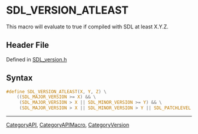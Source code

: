 # SDL_VERSION_ATLEAST

This macro will evaluate to true if compiled with SDL at least X.Y.Z.

## Header File

Defined in [SDL_version.h](https://github.com/libsdl-org/SDL/blob/SDL2/include/SDL_version.h)

## Syntax

```c
#define SDL_VERSION_ATLEAST(X, Y, Z) \
    ((SDL_MAJOR_VERSION >= X) && \
     (SDL_MAJOR_VERSION > X || SDL_MINOR_VERSION >= Y) && \
     (SDL_MAJOR_VERSION > X || SDL_MINOR_VERSION > Y || SDL_PATCHLEVEL >= Z))
```





----
[CategoryAPI](CategoryAPI), [CategoryAPIMacro](CategoryAPIMacro), [CategoryVersion](CategoryVersion)

